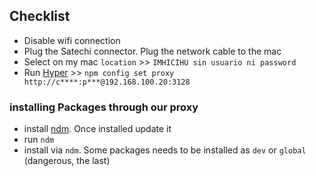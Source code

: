 ## Checklist
* Disable wifi connection
* Plug the Satechi connector. Plug the network cable to the mac
* Select on my mac `location` >> `IMHICIHU sin usuario ni password`
* Run [Hyper](https://hyper.is) >> `npm config set proxy http://c****:p***@192.168.100.20:3128`

### installing Packages through our proxy
* install [ndm](https://720kb.github.io/ndm/). Once installed update it
* run `ndm`
* install via `ndm`. Some packages needs to be installed as `dev` or `global` (dangerous, the last)